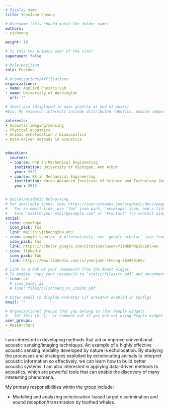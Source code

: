 ```yaml
---
# Display name
title: YeonJoon Cheong

# Username (this should match the folder name)
authors:
- yjcheong

weight: 10

# Is this the primary user of the site?
superuser: false

# Role/position
role: Postdoc

# Organizations/Affiliations
organizations:
- name: Applied Physics Lab
- name: University of Washington
  url: ""

# Short bio (displayed in user profile at end of posts)
#bio: My research interests include distributed robotics, mobile computing and programmable matter.

interests:
- Acoustic imaging/sensing
- Physical acoustics
- Animal echolocation / bioacoustics
- Data-driven methods in acoustics


education:
  courses:
  - course: PhD in Mechanical Engineering
    institution: University of Michigan, Ann Arbor
    year: 2021
  - course: BS in Mechanical Engineering
    institution: Korea Advanced Institute of Science and Technology (KAIST), Korea 
    year: 2015


# Social/Academic Networking
# For available icons, see: https://sourcethemes.com/academic/docs/page-builder/#icons
#   For an email link, use "fas" icon pack, "envelope" icon, and a link in the
#   form "mailto:your-email@example.com" or "#contact" for contact widget.
social:
- icon: envelope
  icon_pack: fas
  link: mailto:yjcheong@uw.edu
- icon: google-scholar  # Alternatively, use `google-scholar` icon from `ai` icon pack
  icon_pack: fas
  link: https://scholar.google.com/citations?user=Y11WkDPNpikC&hl=en
- icon: linkedin
  icon_pack: fab
  link: https://www.linkedin.com/in/yeonjoon-cheong-883498106/

# Link to a PDF of your resume/CV from the About widget.
# To enable, copy your resume/CV to `static/files/cv.pdf` and uncomment the lines below.
- icon: cv
  # icon_pack: ai
  # link: files/cv/shhuang_cv_210208.pdf

# Enter email to display Gravatar (if Gravatar enabled in Config)
email: ""

# Organizational groups that you belong to (for People widget)
#   Set this to `[]` or comment out if you are not using People widget.
user_groups:
- Researchers
---
```

I am interested in developing methods that aid or improve conventional acoustic sensing/imaging techniques. An example of a highly effective acoustic sensing modality developed by nature is echolocation. By studying the processes and strategies exploited by echolocating animals to interpret acoustic information so effectively, we can learn how to build better acoustic systems. I am also interested in applying data-driven methods to acoustics, which are powerful tools that can enable the discovery of many interesting phenomena. 


My primary responsibilities within the group include: 
   * Modeling and analyzing echolocation-based target discrimination and sound reception/transmission by toothed whales.
